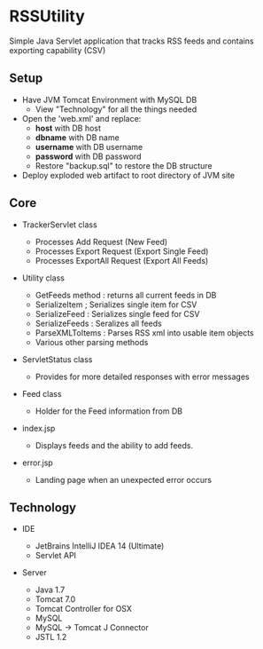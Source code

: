 # RSSUtility
Simple Java Servlet application that tracks RSS feeds and contains exporting capability (CSV)

Setup
-----
  - Have JVM Tomcat Environment with MySQL DB
    - View "Technology" for all the things needed
  - Open the 'web.xml' and replace:
    - **host** with DB host
    - **dbname** with DB name
    - **username** with DB username
    - **password** with DB password
    - Restore "backup.sql" to restore the DB structure
  - Deploy exploded web artifact to root directory of JVM site

Core
-----
  - TrackerServlet class
    - Processes Add Request (New Feed)
    - Processes Export Request (Export Single Feed)
    - Processes ExportAll Request (Export All Feeds)

  - Utility class
    - GetFeeds method  : returns all current feeds in DB
    - SerializeItem ; Serializes single item for CSV
    - SerializeFeed : Serializes single feed for CSV
    - SerializeFeeds : Seralizes all feeds
    - ParseXMLToItems : Parses RSS xml into usable item objects
    - Various other parsing methods

  - ServletStatus class
    - Provides for more detailed responses with error messages

  - Feed class
    - Holder for the Feed information from DB

  - index.jsp
    - Displays feeds and the ability to add feeds.

  - error.jsp
    - Landing page when an unexpected error occurs

Technology
-----
  - IDE
    - JetBrains IntelliJ IDEA 14 (Ultimate)
    - Servlet API

  - Server
    - Java 1.7
    - Tomcat 7.0
    - Tomcat Controller for OSX
    - MySQL
    - MySQL -> Tomcat J Connector
    - JSTL 1.2
